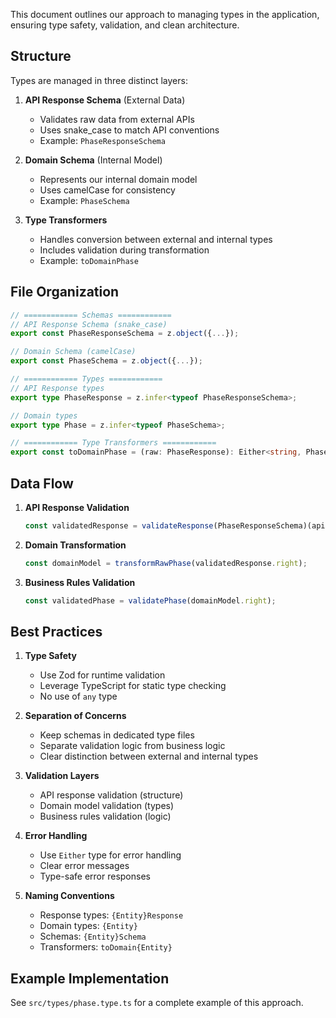 This document outlines our approach to managing types in the application, ensuring type safety, validation, and clean architecture.

## Structure

Types are managed in three distinct layers:

1. **API Response Schema** (External Data)

   - Validates raw data from external APIs
   - Uses snake_case to match API conventions
   - Example: `PhaseResponseSchema`

2. **Domain Schema** (Internal Model)

   - Represents our internal domain model
   - Uses camelCase for consistency
   - Example: `PhaseSchema`

3. **Type Transformers**
   - Handles conversion between external and internal types
   - Includes validation during transformation
   - Example: `toDomainPhase`

## File Organization

```typescript
// ============ Schemas ============
// API Response Schema (snake_case)
export const PhaseResponseSchema = z.object({...});

// Domain Schema (camelCase)
export const PhaseSchema = z.object({...});

// ============ Types ============
// API Response types
export type PhaseResponse = z.infer<typeof PhaseResponseSchema>;

// Domain types
export type Phase = z.infer<typeof PhaseSchema>;

// ============ Type Transformers ============
export const toDomainPhase = (raw: PhaseResponse): Either<string, Phase> => {...};
```

## Data Flow

1. **API Response Validation**

   ```typescript
   const validatedResponse = validateResponse(PhaseResponseSchema)(apiResponse);
   ```

2. **Domain Transformation**

   ```typescript
   const domainModel = transformRawPhase(validatedResponse.right);
   ```

3. **Business Rules Validation**
   ```typescript
   const validatedPhase = validatePhase(domainModel.right);
   ```

## Best Practices

1. **Type Safety**

   - Use Zod for runtime validation
   - Leverage TypeScript for static type checking
   - No use of `any` type

2. **Separation of Concerns**

   - Keep schemas in dedicated type files
   - Separate validation logic from business logic
   - Clear distinction between external and internal types

3. **Validation Layers**

   - API response validation (structure)
   - Domain model validation (types)
   - Business rules validation (logic)

4. **Error Handling**

   - Use `Either` type for error handling
   - Clear error messages
   - Type-safe error responses

5. **Naming Conventions**
   - Response types: `{Entity}Response`
   - Domain types: `{Entity}`
   - Schemas: `{Entity}Schema`
   - Transformers: `toDomain{Entity}`

## Example Implementation

See `src/types/phase.type.ts` for a complete example of this approach.
